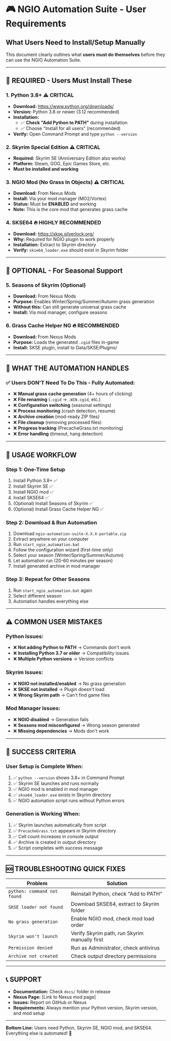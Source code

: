 # 🎮 NGIO Automation Suite - User Requirements

## What Users Need to Install/Setup Manually

This document clearly outlines what **users must do themselves** before they can use the NGIO Automation Suite.

---

## 🔧 **REQUIRED - Users Must Install These**

### 1. **Python 3.8+** ⚠️ **CRITICAL**
- **Download:** https://www.python.org/downloads/
- **Version:** Python 3.8 or newer (3.12 recommended)
- **Installation:** 
  - ✅ **Check "Add Python to PATH"** during installation
  - ✅ Choose "Install for all users" (recommended)
- **Verify:** Open Command Prompt and type `python --version`

### 2. **Skyrim Special Edition** ⚠️ **CRITICAL**
- **Required:** Skyrim SE (Anniversary Edition also works)
- **Platform:** Steam, GOG, Epic Games Store, etc.
- **Must be installed and working**

### 3. **NGIO Mod (No Grass In Objects)** ⚠️ **CRITICAL**
- **Download:** From Nexus Mods
- **Install:** Via your mod manager (MO2/Vortex)
- **Status:** Must be **ENABLED** and working
- **Note:** This is the core mod that generates grass cache

### 4. **SKSE64** 🔥 **HIGHLY RECOMMENDED**
- **Download:** https://skse.silverlock.org/
- **Why:** Required for NGIO plugin to work properly
- **Installation:** Extract to Skyrim directory
- **Verify:** `skse64_loader.exe` should exist in Skyrim folder

---

## 🌱 **OPTIONAL - For Seasonal Support**

### 5. **Seasons of Skyrim** (Optional)
- **Download:** From Nexus Mods
- **Purpose:** Enables Winter/Spring/Summer/Autumn grass generation
- **Without this:** Can still generate universal grass cache
- **Install:** Via mod manager, configure seasons

### 6. **Grass Cache Helper NG** 🔥 **RECOMMENDED**
- **Download:** From Nexus Mods  
- **Purpose:** Loads the generated `.cgid` files in-game
- **Install:** SKSE plugin, install to Data/SKSE/Plugins/

---

## 📁 **WHAT THE AUTOMATION HANDLES**

### ✅ **Users DON'T Need To Do This** - Fully Automated:

- ❌ **Manual grass cache generation** (4+ hours of clicking)
- ❌ **File renaming** (`.cgid` → `.WIN.cgid`, etc.)
- ❌ **Configuration switching** (seasonal settings)
- ❌ **Process monitoring** (crash detection, resume)
- ❌ **Archive creation** (mod-ready ZIP files)
- ❌ **File cleanup** (removing processed files)
- ❌ **Progress tracking** (PrecacheGrass.txt monitoring)
- ❌ **Error handling** (timeout, hang detection)

---

## 🚀 **USAGE WORKFLOW**

### **Step 1: One-Time Setup**
1. Install Python 3.8+ ✅
2. Install Skyrim SE ✅  
3. Install NGIO mod ✅
4. Install SKSE64 ✅
5. (Optional) Install Seasons of Skyrim ✅
6. (Optional) Install Grass Cache Helper NG ✅

### **Step 2: Download & Run Automation**
1. Download `ngio-automation-suite-X.X.X-portable.zip`
2. Extract anywhere on your computer
3. Run `start_ngio_automation.bat`
4. Follow the configuration wizard (first-time only)
5. Select your season (Winter/Spring/Summer/Autumn)
6. Let automation run (20-60 minutes per season)
7. Install generated archive in mod manager

### **Step 3: Repeat for Other Seasons**
1. Run `start_ngio_automation.bat` again
2. Select different season
3. Automation handles everything else

---

## ⚠️ **COMMON USER MISTAKES**

### **Python Issues:**
- ❌ **Not adding Python to PATH** → Commands don't work
- ❌ **Installing Python 3.7 or older** → Compatibility issues
- ❌ **Multiple Python versions** → Version conflicts

### **Skyrim Issues:**
- ❌ **NGIO not installed/enabled** → No grass generation
- ❌ **SKSE not installed** → Plugin doesn't load
- ❌ **Wrong Skyrim path** → Can't find game files

### **Mod Manager Issues:**
- ❌ **NGIO disabled** → Generation fails
- ❌ **Seasons mod misconfigured** → Wrong season generated
- ❌ **Missing dependencies** → Mods don't work

---

## 🎯 **SUCCESS CRITERIA**

### **User Setup is Complete When:**
1. ✅ `python --version` shows 3.8+ in Command Prompt
2. ✅ Skyrim SE launches and runs normally
3. ✅ NGIO mod is enabled in mod manager
4. ✅ `skse64_loader.exe` exists in Skyrim directory
5. ✅ NGIO automation script runs without Python errors

### **Generation is Working When:**
1. ✅ Skyrim launches automatically from script
2. ✅ `PrecacheGrass.txt` appears in Skyrim directory
3. ✅ Cell count increases in console output
4. ✅ Archive is created in output directory
5. ✅ Script completes with success message

---

## 🆘 **TROUBLESHOOTING QUICK FIXES**

| Problem | Solution |
|---------|----------|
| `python: command not found` | Reinstall Python, check "Add to PATH" |
| `SKSE loader not found` | Download SKSE64, extract to Skyrim folder |
| `No grass generation` | Enable NGIO mod, check mod load order |
| `Skyrim won't launch` | Verify Skyrim path, run Skyrim manually first |
| `Permission denied` | Run as Administrator, check antivirus |
| `Archive not created` | Check output directory permissions |

---

## 📞 **SUPPORT**

- **Documentation:** Check `docs/` folder in release
- **Nexus Page:** [Link to Nexus mod page]
- **Issues:** Report on GitHub or Nexus
- **Requirements:** Always mention your Python version, Skyrim version, and mod setup

---

**Bottom Line:** Users need Python, Skyrim SE, NGIO mod, and SKSE64. Everything else is automated! 🚀
